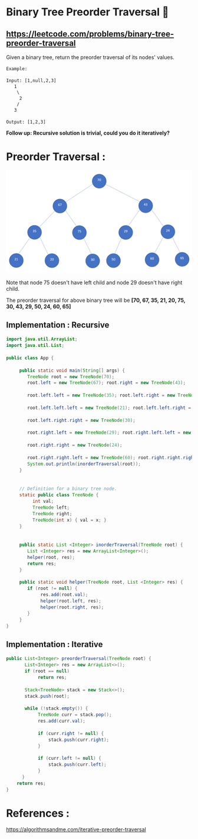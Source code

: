 # Binary Tree Preorder Traversal 🌲
## https://leetcode.com/problems/binary-tree-preorder-traversal

Given a binary tree, return the preorder traversal of its nodes' values.
```
Example:

Input: [1,null,2,3]
   1
    \
     2
    /
   3

Output: [1,2,3]
```
**Follow up: Recursive solution is trivial, could you do it iteratively?**

# Preorder Traversal :
![Binary Tree](binary-tree.PNG?raw=true "Binary Tree")

Note that node 75 doesn't have left child and node 29 doesn't have right child.

The preorder traversal for above binary tree will be **[70, 67, 35, 21, 20, 75, 30, 43, 29, 50, 24, 60, 65]**


## Implementation : Recursive

```java
import java.util.ArrayList;
import java.util.List;

public class App {

     public static void main(String[] args) {
		TreeNode root = new TreeNode(70);
		root.left = new TreeNode(67); root.right = new TreeNode(43);
		
		root.left.left = new TreeNode(35); root.left.right = new TreeNode(75); 
		
		root.left.left.left = new TreeNode(21); root.left.left.right = new TreeNode(20);
		
		root.left.right.right = new TreeNode(30);
		
		root.right.left = new TreeNode(29); root.right.left.left = new TreeNode(50);
		
		root.right.right = new TreeNode(24); 
		
		root.right.right.left = new TreeNode(60); root.right.right.right = new TreeNode(65);
		System.out.println(inorderTraversal(root));
     }
	
	
     // Definition for a binary tree node.
     static public class TreeNode {
	      int val;
	      TreeNode left;
	      TreeNode right;
	      TreeNode(int x) { val = x; }
     }
	 
	
     public static List <Integer> inorderTraversal(TreeNode root) {
        List <Integer> res = new ArrayList<Integer>();
        helper(root, res);
        return res;
     }

     public static void helper(TreeNode root, List <Integer> res) {
        if (root != null) {
             res.add(root.val);
             helper(root.left, res);
             helper(root.right, res);
        }
     }
}

```
## Implementation : Iterative

```java
public List<Integer> preorderTraversal(TreeNode root) {
       List<Integer> res = new ArrayList<>(); 
       if (root == null) 
            return res;

       Stack<TreeNode> stack = new Stack<>();
       stack.push(root);

       while (!stack.empty()) {
            TreeNode curr = stack.pop();
            res.add(curr.val);
	    
            if (curr.right != null) {
                stack.push(curr.right);
            }
           
            if (curr.left != null) {
                stack.push(curr.left);
            }
      }
    return res;
}
```

# References :
https://algorithmsandme.com/iterative-preorder-traversal
